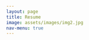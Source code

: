 ```yaml
---
layout: page
title: Resume
image: assets/images/img2.jpg
nav-menu: true
---
```


<!-- Main -->
<div id="main" class="alt">


<!-- Image -->


<span class="image fit"><img src="{% link assets/images/pic03.jpg %}" alt="" /></span>


</div>
